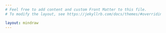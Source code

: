 ```yaml
---
# Feel free to add content and custom Front Matter to this file.
# To modify the layout, see https://jekyllrb.com/docs/themes/#overriding-theme-defaults

layout: mindraw
---
```


